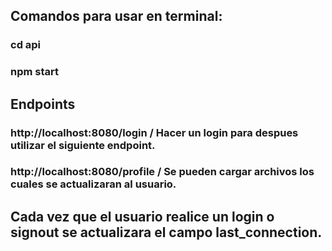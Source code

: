 ## Comandos para usar en terminal:
### cd api
### npm start

## Endpoints

### http://localhost:8080/login / Hacer un login para despues utilizar el siguiente endpoint.
### http://localhost:8080/profile / Se pueden cargar archivos los cuales se actualizaran al usuario.

## Cada vez que el usuario realice un login o signout se actualizara el campo last_connection.
